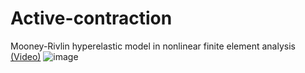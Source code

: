 # Active-contraction
Mooney-Rivlin hyperelastic model in nonlinear finite element analysis
[(Video)](https://drive.google.com/file/d/1efnLsIwHNL6Z16rW8o2GtfGh4s7DrwYg/view?usp=sharing)
![image](https://github.com/NhatThanh92/Active-contraction/assets/51020597/f2d6d48b-e1f2-467f-af86-a00d42d79979)

